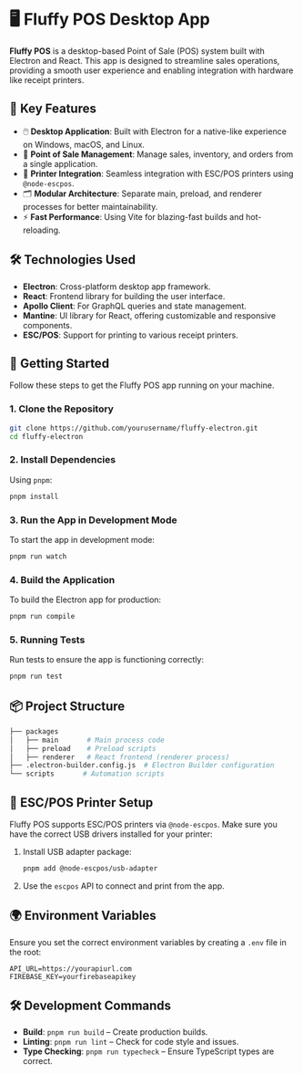 # 🖥️ Fluffy POS Desktop App

**Fluffy POS** is a desktop-based Point of Sale (POS) system built with Electron and React. This app is designed to streamline sales operations, providing a smooth user experience and enabling integration with hardware like receipt printers.

## 🎯 Key Features

- 🖱️ **Desktop Application**: Built with Electron for a native-like experience on Windows, macOS, and Linux.
- 🛒 **Point of Sale Management**: Manage sales, inventory, and orders from a single application.
- 🧾 **Printer Integration**: Seamless integration with ESC/POS printers using `@node-escpos`.
- 🗂️ **Modular Architecture**: Separate main, preload, and renderer processes for better maintainability.
- ⚡ **Fast Performance**: Using Vite for blazing-fast builds and hot-reloading.

## 🛠️ Technologies Used

- **Electron**: Cross-platform desktop app framework.
- **React**: Frontend library for building the user interface.
- **Apollo Client**: For GraphQL queries and state management.
- **Mantine**: UI library for React, offering customizable and responsive components.
- **ESC/POS**: Support for printing to various receipt printers.

## 🚀 Getting Started

Follow these steps to get the Fluffy POS app running on your machine.

### 1. Clone the Repository

```bash
git clone https://github.com/yourusername/fluffy-electron.git
cd fluffy-electron
```

### 2. Install Dependencies

Using `pnpm`:

```bash
pnpm install
```

### 3. Run the App in Development Mode

To start the app in development mode:

```bash
pnpm run watch
```

### 4. Build the Application

To build the Electron app for production:

```bash
pnpm run compile
```

### 5. Running Tests

Run tests to ensure the app is functioning correctly:

```bash
pnpm run test
```

## 📦 Project Structure

```bash
├── packages
│   ├── main       # Main process code
│   ├── preload    # Preload scripts
│   ├── renderer   # React frontend (renderer process)
├── .electron-builder.config.js  # Electron Builder configuration
└── scripts       # Automation scripts
```

## 🔌 ESC/POS Printer Setup

Fluffy POS supports ESC/POS printers via `@node-escpos`. Make sure you have the correct USB drivers installed for your printer:

1. Install USB adapter package:
   ```bash
   pnpm add @node-escpos/usb-adapter
   ```
2. Use the `escpos` API to connect and print from the app.

## 🌍 Environment Variables

Ensure you set the correct environment variables by creating a `.env` file in the root:

```
API_URL=https://yourapiurl.com
FIREBASE_KEY=yourfirebaseapikey
```

## 🛠️ Development Commands

- **Build**: `pnpm run build` – Create production builds.
- **Linting**: `pnpm run lint` – Check for code style and issues.
- **Type Checking**: `pnpm run typecheck` – Ensure TypeScript types are correct.

